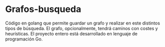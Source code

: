# Grafos-busqueda
Código en golang que permite guardar un grafo y realizar en este distintos tipos de búsqueda. El grafo, opcionalmente, tendrá caminos con costes y heurísticas. El proyecto entero está desarrollado en lenguaje de programación Go.

